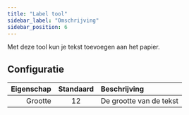 ```yaml
---
title: "Label tool"
sidebar_label: "Omschrijving"
sidebar_position: 6
---
```



Met deze tool kun je tekst toevoegen aan het papier.

## Configuratie

| Eigenschap | Standaard | Beschrijving            |
| ----------:|:---------:|:----------------------- |
|    Grootte |    12     | De grootte van de tekst |
